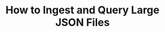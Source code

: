 ---
title: How to Ingest and Query Large JSON Files
description: How to Ingest and Query Large JSON Files
---